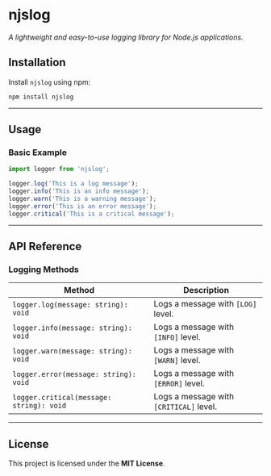 # njslog

*A lightweight and easy-to-use logging library for Node.js applications.*

## Installation

Install `njslog` using npm:

```sh
npm install njslog
```

---

## Usage

### Basic Example

```typescript
import logger from 'njslog';

logger.log('This is a log message');
logger.info('This is an info message');
logger.warn('This is a warning message');
logger.error('This is an error message');
logger.critical('This is a critical message');
```

---

## API Reference

### Logging Methods

| Method | Description |
|--------|-------------|
| `logger.log(message: string): void` | Logs a message with `[LOG]` level. |
| `logger.info(message: string): void` | Logs a message with `[INFO]` level. |
| `logger.warn(message: string): void` | Logs a message with `[WARN]` level. |
| `logger.error(message: string): void` | Logs a message with `[ERROR]` level. |
| `logger.critical(message: string): void` | Logs a message with `[CRITICAL]` level. |

---

## License

This project is licensed under the **MIT License**.

